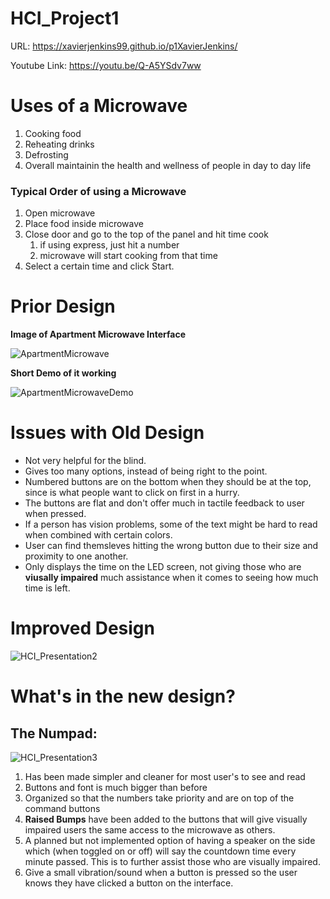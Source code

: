 
# HCI_Project1

URL: https://xavierjenkins99.github.io/p1XavierJenkins/

Youtube Link: https://youtu.be/Q-A5YSdv7ww

# Uses of a Microwave

1. Cooking food
2. Reheating drinks
3. Defrosting
4. Overall maintainin the health and wellness of people in day to day life
### Typical Order of using a Microwave
 1. Open microwave
 2. Place food inside microwave
 3. Close door and go to the top of the panel and hit time cook
      1. if using express, just hit a number 
      2. microwave will start cooking from that time
 4. Select a certain time and click Start.

# Prior Design

**Image of Apartment Microwave Interface**

![ApartmentMicrowave](https://user-images.githubusercontent.com/47511017/109829681-610e3800-7c03-11eb-96fc-bb52c15b73a1.jpg)


**Short Demo of it working**

![ApartmentMicrowaveDemo](https://user-images.githubusercontent.com/47511017/109829505-36bc7a80-7c03-11eb-8bf1-03771315c64e.gif)

# Issues with Old Design

* Not very helpful for the blind.
* Gives too many options, instead of being right to the point.
* Numbered buttons are on the bottom when they should be at the top, since
  is what people want to click on first in a hurry.
* The buttons are flat and don't offer much in tactile feedback to user when pressed.
* If a person has vision problems, some of the text might be hard to read when combined with certain colors.
* User can find themsleves hitting the wrong button due to their size and proximity to one another.
* Only displays the time on the LED screen, not giving those who are **viusally impaired** much assistance when it comes to seeing how much time is left.


# Improved Design

![HCI_Presentation2](https://user-images.githubusercontent.com/47511017/109450946-d74b4880-7a11-11eb-94e4-9bd2c82fd6c7.png)


# What's in the new design?

## The Numpad:
 ![HCI_Presentation3](https://user-images.githubusercontent.com/47511017/109451034-1f6a6b00-7a12-11eb-9f74-5afd5019a2cc.png)
 
1. Has been made simpler and cleaner for most user's to see and read
2. Buttons and font is much bigger than before
3. Organized so that the numbers take priority and are on top of the command buttons
4. **Raised Bumps** have been added to the buttons that will give visually impaired users the same access to the microwave as others.
5. A planned but not implemented option of having a speaker on the side which (when toggled on or off) will say the countdown time every minute passed. This is to further assist those who are visually impaired.
6. Give a small vibration/sound when a button is pressed so the user knows they have clicked a button on the interface.






